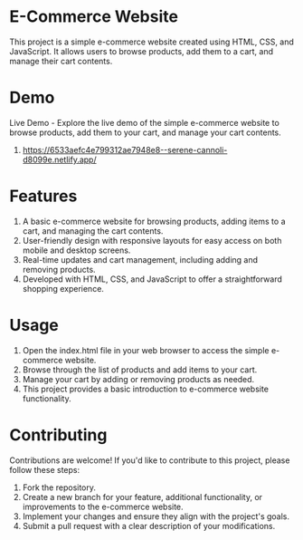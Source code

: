 # E-Commerce Website

This project is a simple e-commerce website created using HTML, CSS, and JavaScript. It allows users to browse products, add them to a cart, and manage their cart contents.

# Demo

Live Demo - Explore the live demo of the simple e-commerce website to browse products, add them to your cart, and manage your cart contents.
1) https://6533aefc4e799312ae7948e8--serene-cannoli-d8099e.netlify.app/

# Features

1) A basic e-commerce website for browsing products, adding items to a cart, and managing the cart contents.
2) User-friendly design with responsive layouts for easy access on both mobile and desktop screens.
3) Real-time updates and cart management, including adding and removing products.
4) Developed with HTML, CSS, and JavaScript to offer a straightforward shopping experience.

# Usage

1) Open the index.html file in your web browser to access the simple e-commerce website.
2) Browse through the list of products and add items to your cart.
3) Manage your cart by adding or removing products as needed.
4) This project provides a basic introduction to e-commerce website functionality.

# Contributing
Contributions are welcome! If you'd like to contribute to this project, please follow these steps:

1) Fork the repository.
2) Create a new branch for your feature, additional functionality, or improvements to the e-commerce website.
3) Implement your changes and ensure they align with the project's goals.
4) Submit a pull request with a clear description of your modifications.
